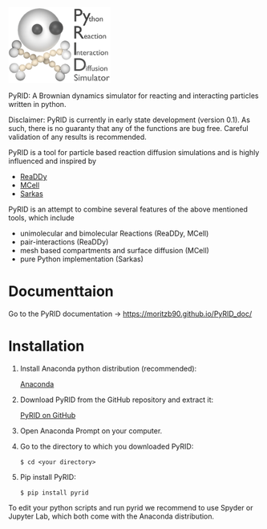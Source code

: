 <img src="PyRID_Logo_cropped.png" alt="PyRID" height=150px>

PyRID: A Brownian dynamics simulator for reacting and interacting particles written in python.

Disclaimer: PyRID is currently in early state development (version 0.1). As such, there is no guaranty that any of the functions are bug free. Careful validation of any results is recommended.

PyRID is a tool for particle based reaction diffusion simulations and is highly influenced and inspired by 

- [ReaDDy](https://readdy.github.io/)
- [MCell](https://mcell.org/)
- [Sarkas](https://murillo-group.github.io/sarkas/)

PyRID is an attempt to combine several features of the above mentioned tools, which include

- unimolecular and bimolecular Reactions (ReaDDy, MCell)
- pair-interactions (ReaDDy)
- mesh based compartments and surface diffusion (MCell)
- pure Python implementation (Sarkas)

Documenttaion
=============

Go to the PyRID documentation -> https://moritzb90.github.io/PyRID_doc/

Installation
============

1. Install Anaconda python distribution (recommended):

   [Anaconda](https://www.anaconda.com/products/distribution)


2. Download PyRID from the GitHub repository and extract it:

   [PyRID on GitHub](https://github.com/MoritzB90/PyRID)

3. Open Anaconda Prompt on your computer.

4. Go to the directory to which you downloaded PyRID:
   
   ```
   $ cd <your directory>
   ```

5. Pip install PyRID:

   ```
   $ pip install pyrid
   ```

To edit your python scripts and run pyrid we recommend to use Spyder or Jupyter Lab, which both come with the Anaconda distribution.